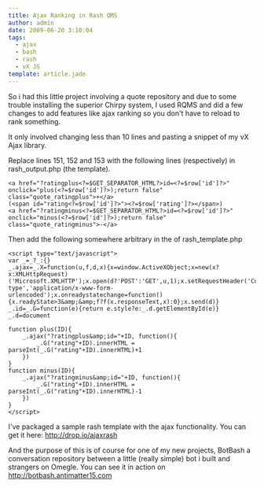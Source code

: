 ```yaml
---
title: Ajax Ranking in Rash QMS
author: admin
date: 2009-06-20 3:10:04
tags: 
  - ajax
  - bash
  - rash
  - vX JS
template: article.jade
---
```


So i had this little project involving a quote repository and due to some trouble installing the superior Chirpy system, I used RQMS and did a few changes to add features like ajax ranking so you don't have to reload to rank something.

It only involved changing less than 10 lines and pasting a snippet of my vX Ajax library.

Replace lines 151, 152 and 153 with the following lines (respectively) in rash_output.php (the template).

	<a href="?ratingplus<?=$GET_SEPARATOR_HTML?>id=<?=$row['id']?>" onclick="plus(<?=$row['id']?>);return false" class="quote_ratingplus">+</a>
	(<span id="rating<?=$row['id']?>"><?=$row['rating']?></span>)
	<a href="?ratingminus<?=$GET_SEPARATOR_HTML?>id=<?=$row['id']?>" onclick="minus(<?=$row['id']?>);return false" class="quote_ratingminus">-</a>


Then add the following somewhere arbitrary in the <head> of rash_template.php
	
	<script type="text/javascript">
	var _=_?_:{}
	_.ajax=_.X=function(u,f,d,x){x=window.ActiveXObject;x=new(x?x:XMLHttpRequest)('Microsoft.XMLHTTP');x.open(d?'POST':'GET',u,1);x.setRequestHeader('Content-type','application/x-www-form-urlencoded');x.onreadystatechange=function(){x.readyState>3&amp;&amp;f?f(x.responseText,x):0};x.send(d)}
	_.id=_.G=function(e){return e.style?e:_.d.getElementById(e)}
	_.d=document
	
	function plus(ID){
		_.ajax("?ratingplus&amp;id="+ID, function(){
			_.G("rating"+ID).innerHTML = parseInt(_.G("rating"+ID).innerHTML)+1
		})
	}
	function minus(ID){
		_.ajax("?ratingminus&amp;id="+ID, function(){
			_.G("rating"+ID).innerHTML = parseInt(_.G("rating"+ID).innerHTML)-1
		})
	}
	</script>

I've packaged a sample rash template with the ajax functionality. You can get it here: http://drop.io/ajaxrash

And the purpose of this is of course for one of my new projects, BotBash a conversation repository between a little (really simple) bot i built and strangers on Omegle. You can see it in action on http://botbash.antimatter15.com

